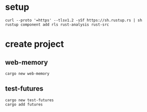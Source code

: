 # setup
```
curl --proto '=https' --tlsv1.2 -sSf https://sh.rustup.rs | sh
rustup component add rls rust-analysis rust-src
```

# create project
## web-memory
```
cargo new web-memory
```

## test-futures
```
cargo new test-futures
cargo add futures
```
